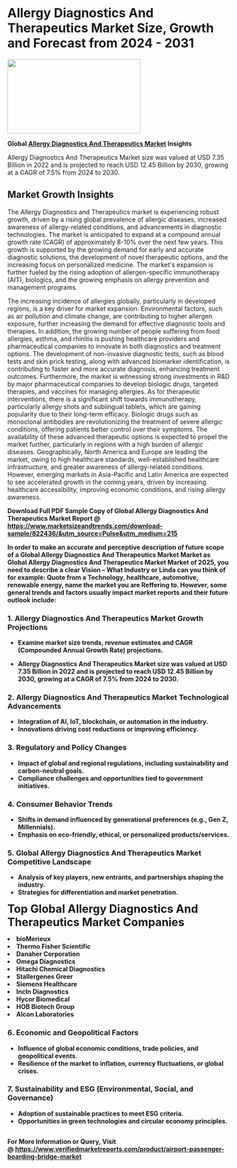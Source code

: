 <H1>Allergy Diagnostics And Therapeutics Market Size, Growth and Forecast from 2024 - 2031</H1><img class="aligncenter size-medium wp-image-584254" src="https://thirdeyenews.in/wp-content/uploads/2024/09/Global-Market-Research-300x168.jpeg" alt="" width="300" height="168" /><p><strong>Global&nbsp;<a href="https://www.marketsizeandtrends.com/download-sample/822436/&amp;utm_source=Pulse&amp;utm_medium=215">Allergy Diagnostics And Therapeutics Market</a> Insights</strong></p><p>Allergy Diagnostics And Therapeutics Market size was valued at USD 7.35 Billion in 2022 and is projected to reach USD 12.45 Billion by 2030, growing at a CAGR of 7.5% from 2024 to 2030.</p><p><h2>Market Growth Insights</h2> <p>The Allergy Diagnostics and Therapeutics market is experiencing robust growth, driven by a rising global prevalence of allergic diseases, increased awareness of allergy-related conditions, and advancements in diagnostic technologies. The market is anticipated to expand at a compound annual growth rate (CAGR) of approximately 8-10% over the next few years. This growth is supported by the growing demand for early and accurate diagnostic solutions, the development of novel therapeutic options, and the increasing focus on personalized medicine. The market's expansion is further fueled by the rising adoption of allergen-specific immunotherapy (AIT), biologics, and the growing emphasis on allergy prevention and management programs.</p> <p><strong></strong></p> <p>The increasing incidence of allergies globally, particularly in developed regions, is a key driver for market expansion. Environmental factors, such as air pollution and climate change, are contributing to higher allergen exposure, further increasing the demand for effective diagnostic tools and therapies. In addition, the growing number of people suffering from food allergies, asthma, and rhinitis is pushing healthcare providers and pharmaceutical companies to innovate in both diagnostics and treatment options. The development of non-invasive diagnostic tests, such as blood tests and skin prick testing, along with advanced biomarker identification, is contributing to faster and more accurate diagnosis, enhancing treatment outcomes. Furthermore, the market is witnessing strong investments in R&D by major pharmaceutical companies to develop biologic drugs, targeted therapies, and vaccines for managing allergies. As for therapeutic interventions, there is a significant shift towards immunotherapy, particularly allergy shots and sublingual tablets, which are gaining popularity due to their long-term efficacy. Biologic drugs such as monoclonal antibodies are revolutionizing the treatment of severe allergic conditions, offering patients better control over their symptoms. The availability of these advanced therapeutic options is expected to propel the market further, particularly in regions with a high burden of allergic diseases. Geographically, North America and Europe are leading the market, owing to high healthcare standards, well-established healthcare infrastructure, and greater awareness of allergy-related conditions. However, emerging markets in Asia-Pacific and Latin America are expected to see accelerated growth in the coming years, driven by increasing healthcare accessibility, improving economic conditions, and rising allergy awareness. <p><strong></p><p><span class=""><strong>Download Full PDF Sample Copy of Global Allergy Diagnostics And Therapeutics Market Report</strong> @ <a href="https://www.marketsizeandtrends.com/download-sample/822436/&amp;utm_source=Pulse&amp;utm_medium=215" target="_blank">https://www.marketsizeandtrends.com/download-sample/822436/&amp;utm_source=Pulse&amp;utm_medium=215</a></span></p><p>In order to make an accurate and perceptive description of future scope of a Global&nbsp;Allergy Diagnostics And Therapeutics Market Market as Global&nbsp;Allergy Diagnostics And Therapeutics Market Market of 2025, you need to describe a clear Vision &ndash; What Industry or Linda can you think of for example: Quote from a Technology, healthcare, automotive, renewable energy, name the market you are Reffering to. However, some general trends and factors usually impact market reports and their future outlook include:</p><h3>1.&nbsp;<strong>Allergy Diagnostics And Therapeutics Market Growth Projections</strong></h3><ul><li>Examine market size trends, revenue estimates and CAGR (Compounded Annual Growth Rate) projections.</li><li><p>Allergy Diagnostics And Therapeutics Market size was valued at USD 7.35 Billion in 2022 and is projected to reach USD 12.45 Billion by 2030, growing at a CAGR of 7.5% from 2024 to 2030.</p></li></ul><h3>2.&nbsp;<strong>Allergy Diagnostics And Therapeutics Market Technological Advancements</strong></h3><ul><li>Integration of AI, IoT, blockchain, or automation in the industry.</li><li>Innovations driving cost reductions or improving efficiency.</li></ul><h3>3.&nbsp;<strong>Regulatory and Policy Changes</strong></h3><ul><li>Impact of global and regional regulations, including sustainability and carbon-neutral goals.</li><li>Compliance challenges and opportunities tied to government initiatives.</li></ul><h3>4.&nbsp;<strong>Consumer Behavior Trends</strong></h3><ul><li>Shifts in demand influenced by generational preferences (e.g., Gen Z, Millennials).</li><li>Emphasis on eco-friendly, ethical, or personalized products/services.</li></ul><h3>5.&nbsp;<strong>Global Allergy Diagnostics And Therapeutics Market Competitive Landscape</strong></h3><ul><li>Analysis of key players, new entrants, and partnerships shaping the industry.</li><li>Strategies for differentiation and market penetration.</li></ul><p data-pm-slice="1 1 []"><span style="color: inherit; font-family: inherit; font-size: 25px;">Top Global Allergy Diagnostics And Therapeutics Market Companies</span></p><div class="" data-test-id=""><p><li>bioMerieux</li><li> Thermo Fisher Scientific</li><li> Danaher Corporation</li><li> Omega Diagnostics</li><li> Hitachi Chemical Diagnostics</li><li> Stallergenes Greer</li><li> Siemens Healthcare</li><li> Incln Diagnostics</li><li> Hycor Biomedical</li><li> HOB Biotech Group</li><li> Alcon Laboratories</li></p></div><h3>6.&nbsp;<strong>Economic and Geopolitical Factors</strong></h3><ul><li>Influence of global economic conditions, trade policies, and geopolitical events.</li><li>Resilience of the market to inflation, currency fluctuations, or global crises.</li></ul><h3>7.&nbsp;<strong>Sustainability and ESG (Environmental, Social, and Governance)</strong></h3><ul><li>Adoption of sustainable practices to meet ESG criteria.</li><li>Opportunities in green technologies and circular economy principles.</li></ul><h2><strong style="font-size: 14px;">For More Information or Query, Visit @&nbsp;</strong><a style="background-color: #ffffff; font-size: 14px;" href="https://www.marketsizeandtrends.com/report/allergy-diagnostics-and-therapeutics-market/" target="_blank">https://www.verifiedmarketreports.com/product/airport-passenger-boarding-bridge-market</a></h2>
